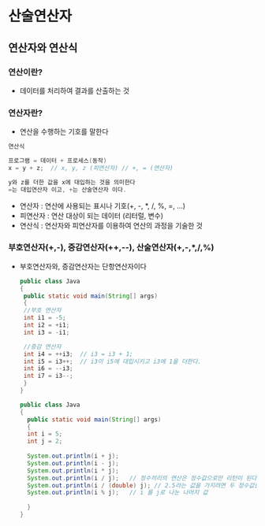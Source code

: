 # 산술연산자

## 연산자와 연산식
### 연산이란?
* 데이터를 처리하여 결과를 산출하는 것

### 연산자란?
* 연산을 수행하는 기호를 말한다

``` java
연산식

프로그램 = 데이터 + 프로세스(동작)
x = y + z;  // x, y, z (피연산자) // +, = (연산자)

y와 z를 더한 값을 x에 대입하는 것을 의미한다
=는 대입연산자 이고, +는 산술연산자 이다.
```
  - 연산자 : 연산에 사용되는 표시나 기호(+, -, *, /, %, =, ...)
  - 피연산자 : 연산 대상이 되는 데이터 (리터럴, 변수)
  - 연산식 : 연산자와 피연산자를 이용하여 연산의 과정을 기술한 것

### 부호연산자(+,-), 증감연산자(++,--), 산술연산자(+,-,*,/,%)
* 부호연산자와, 증감연산자는 단항연산자이다
   ```java
  public class Java
  {
    public static void main(String[] args)
    {
    //부호 연산자 
    int i1 = -5;
    int i2 = +i1;
    int i3 = -i1;

    //증감 연산자 
    int i4 = ++i3;  // i3 = i3 + 1; 
    int i5 = i3++;  // i3이 i5에 대입시키고 i3에 1을 더한다.
    int i6 = --i3;
    int i7 = i3--;
    }
  }
  ```
  
  
  ```java
  public class Java
  {
    public static void main(String[] args)
    {
    int i = 5;
    int j = 2;
    
    System.out.println(i + j);
    System.out.println(i - j);
    System.out.println(i * j);
    System.out.println(i / j);   // 정수끼리의 연산은 정수값으로만 리턴이 된다.
    System.out.println(i / (double) j); // 2.5라는 값을 가지려면 두 정수값중 하나를 실수값으로 형변환 시켜준다
    System.out.println(i % j);   // i 를 j로 나눈 나머지 값
    
    }
  }
  ```
  

  
  
